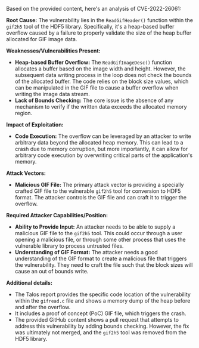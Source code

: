Based on the provided content, here's an analysis of CVE-2022-26061:

**Root Cause:**
The vulnerability lies in the `ReadGifHeader()` function within the `gif2h5` tool of the HDF5 library. Specifically, it's a heap-based buffer overflow caused by a failure to properly validate the size of the heap buffer allocated for GIF image data.

**Weaknesses/Vulnerabilities Present:**
- **Heap-based Buffer Overflow:** The `ReadGifImageDesc()` function allocates a buffer based on the image width and height. However, the subsequent data writing process in the loop does not check the bounds of the allocated buffer. The code relies on the block size values, which can be manipulated in the GIF file to cause a buffer overflow when writing the image data stream.
- **Lack of Bounds Checking:** The core issue is the absence of any mechanism to verify if the written data exceeds the allocated memory region.

**Impact of Exploitation:**
- **Code Execution:** The overflow can be leveraged by an attacker to write arbitrary data beyond the allocated heap memory. This can lead to a crash due to memory corruption, but more importantly, it can allow for arbitrary code execution by overwriting critical parts of the application's memory.

**Attack Vectors:**
- **Malicious GIF File:** The primary attack vector is providing a specially crafted GIF file to the vulnerable `gif2h5` tool for conversion to HDF5 format. The attacker controls the GIF file and can craft it to trigger the overflow.

**Required Attacker Capabilities/Position:**
- **Ability to Provide Input:** An attacker needs to be able to supply a malicious GIF file to the `gif2h5` tool. This could occur through a user opening a malicious file, or through some other process that uses the vulnerable library to process untrusted files.
- **Understanding of GIF Format:** The attacker needs a good understanding of the GIF format to create a malicious file that triggers the vulnerability. They need to craft the file such that the block sizes will cause an out of bounds write.

**Additional details:**
- The Talos report provides the specific code location of the vulnerability within the `gifread.c` file and shows a memory dump of the heap before and after the overflow.
- It includes a proof of concept (PoC) GIF file, which triggers the crash.
- The provided GitHub content shows a pull request that attempts to address this vulnerability by adding bounds checking. However, the fix was ultimately not merged, and the `gif2h5` tool was removed from the HDF5 library.
